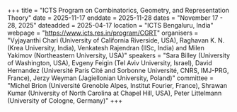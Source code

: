 +++
title = "ICTS Program on Combinatorics, Geometry, and Representation Theory"
date = 2025-11-17
enddate = 2025-11-28
dates = "November 17 - 28, 2025"
dateadded = 2025-04-17
location = "ICTS Bengaluru, India"
webpage = "https://www.icts.res.in/program/CGRT"
organisers = "Vyjayanthi Chari (University of California Riverside, USA), Raghavan K. N. (Krea University, India), Venkatesh Rajendran (IISc, India) and Milen Yakimov (Northeastern University, USA)"
speakers = "Sara Billey (University of Washington, USA), Evgeny Feigin (Tel Aviv University, Israel), David Hernandez (Université Paris Cité and Sorbonne Université, CNRS, IMJ-PRG, France), Jerzy Weyman (Jagiellonian University, Poland)"
committee = "Michel Brion (Université Grenoble Alpes, Institut Fourier, France), Shrawan Kumar (University of North Carolina at Chapel Hill, USA), Peter Littelmann (University of Cologne, Germany)"
+++
